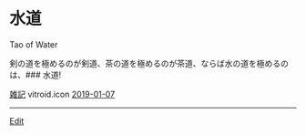 # 水道

Tao of Water

[](https://gyazo.com/d0fc96367353dd361fa6d2799b543433)



剣の道を極めるのが剣道、茶の道を極めるのが茶道、ならば水の道を極めるのは、### 水道!

[雑記](雑記.md) vitroid.icon [2019-01-07](2019-01-07.md) 





----
[Edit](https://github.com/vitroid/vitroid.github.io/edit/master/MD/水道.md)
